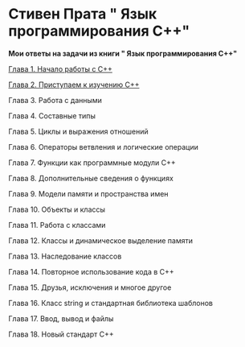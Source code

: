 Стивен Прата " Язык программирования C++"
=====================

**Мои ответы на задачи из книги " Язык программирования C++"**


[Глава 1. Начало работы с C++](https://github.com/miroshnikov-savelii/learn-cpp/tree/master/Setting-Out-to-C++)

[Глава 2. Приступаем к изучению C++](https://github.com/miroshnikov-savelii/learn-cpp/tree/master/Dealing-with-data)

Глава 3. Работа с данными

Глава 4. Составные типы

Глава 5. Циклы и выражения отношений

Глава 6. Операторы ветвления и логические операции

Глава 7. Функции как программные модули C++

Глава 8. Дополнительные сведения о функциях

Глава 9. Модели памяти и пространства имен

Глава 10. Объекты и классы

Глава 11. Работа с классами

Глава 12. Классы и динамическое выделение памяти

Глава 13. Наследование классов

Глава 14. Повторное использование кода в C++

Глава 15. Друзья, исключения и многое другое

Глава 16. Класс string и стандартная библиотека шаблонов

Глава 17. Ввод, вывод и файлы

Глава 18. Новый стандарт C++
